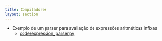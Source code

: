 ```yaml
---
title: Compiladores
layout: section
---
```


* Exemplo de um parser para avaliação de expressões aritméticas infixas
    * [code/expression_parser.py](code/expression_parser.py)